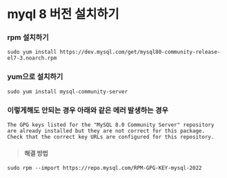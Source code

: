 # myql 8 버전 설치하기 

### rpm 설치하기 
```
sudo yum install https://dev.mysql.com/get/mysql80-community-release-el7-3.noarch.rpm
```


### yum으로 설치하기 
```
sudo yum install mysql-community-server
```

### 이렇게해도 안되는 경우 아래와 같은 에러 발생하는 경우 
```
The GPG keys listed for the "MySQL 8.0 Community Server" repository are already installed but they are not correct for this package.
Check that the correct key URLs are configured for this repository.
```
 
 > #### 해결 방법
  ```
  sudo rpm --import https://repo.mysql.com/RPM-GPG-KEY-mysql-2022
  ```
